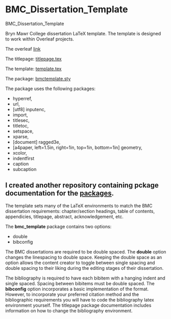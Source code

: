 # BMC_Dissertation_Template
BMC_Dissertation_Template

Bryn Mawr College dissertation LaTeX template. The template is designed to work within Overleaf projects.

The overleaf [link](https://www.overleaf.com/read/tdmvhyzkkrch)

The titlepage:
[titlepage.tex](https://github.com/cacsphysics/BMC_Dissertation_Template/blob/main/titlepage.tex)

The template:
[template.tex](https://github.com/cacsphysics/BMC_Dissertation_Template/blob/main/template.tex)

The package:
[bmctemplate.sty](https://github.com/cacsphysics/BMC_Dissertation_Template/blob/main/bmctemplate.sty)

The package uses the following packages: 
- hyperref, 
- url, 
- [utf8] inputenc, 
- import, 
- titlesec, 
- titletoc, 
- setspace, 
- xparse, 
- [document] ragged3e, 
- [a4paper, left=1.5in, right=1in, top=1in, bottom=1in] geometry,
- xcolor, 
- indentfirst
- caption
- subcaption

I created another repository containing pckage documentation for the [packages](https://github.com/cacsphysics/BMC_Template_Info_Files).
---
The template sets many of the LaTeX environments to match the BMC dissertation requirements: chapter/section headings, table of contents, appendicies, titlepage, abstract, acknowledgement, etc.

The **bmc_template** package contains two options:
- double
- bibconfig

The BMC dissertations are required to be double spaced. The **double** option changes the linespacing to double space. Keeping the double space as an option allows the content creator to toggle between single spacing and double spacing to their liking during the editing stages of their dissertation.

The bibliography is required to have each bibitem with a hanging indent and single spaced. Spacing between bibitems must be double spaced. The **bibconfig** option incorporates a basic implementation of the format. However, to incorporate your preferred citation method and the bibliographic requirements you will have to code the bibliography latex environment yourself. The titlepage package documentation includes information on how to change the bibliography environment.


